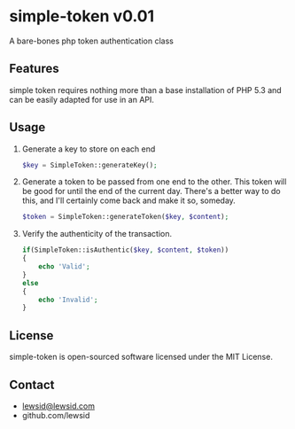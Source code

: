 simple-token v0.01
==================

A bare-bones php token authentication class


Features
--------

simple token requires nothing more than a base installation of PHP 5.3 and can be easily adapted for use in an API.


Usage
-----

1. Generate a key to store on each end

    ```php
    $key = SimpleToken::generateKey();

    ```

2. Generate a token to be passed from one end to the other. This token will be good for until the end of the current day. There's a better way to do this, and I'll certainly come back and make it so, someday.

    ```php
    $token = SimpleToken::generateToken($key, $content);

    ```

3. Verify the authenticity of the transaction.

    ```php
    if(SimpleToken::isAuthentic($key, $content, $token))
	{
		echo 'Valid';
	}
	else
	{
		echo 'Invalid';
	}

    ```

License
-------

simple-token is open-sourced software licensed under the MIT License.


Contact
-------

  - lewsid@lewsid.com
  - github.com/lewsid